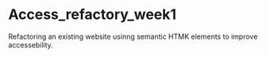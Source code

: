 # Access_refactory_week1
Refactoring an existing website usinng semantic HTMK elements to improve accessebility.
